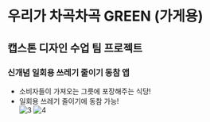 # 우리가 차곡차곡 GREEN (가게용)
## 캡스톤 디자인 수업 팀 프로젝트
### 신개념 일회용 쓰레기 줄이기 동참 앱

- 소비자들이 가져오는 그릇에 포장해주는 식당!
- 일회용 쓰레기 줄이기에 동참 가능!<br>
![3](https://user-images.githubusercontent.com/71006256/93233450-0cdadd00-f7b6-11ea-97b6-4b3745286fe8.png)
![4](https://user-images.githubusercontent.com/71006256/93233453-0d737380-f7b6-11ea-9fbb-b255de098d69.png)
